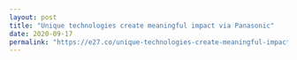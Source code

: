 ```yaml
---
layout: post
title: "Unique technologies create meaningful impact via Panasonic"
date: 2020-09-17
permalink: "https://e27.co/unique-technologies-create-meaningful-impact-via-panasonic-20200917/?utm_content=141429625&utm_medium=social&utm_source=linkedin&hss_channel=lcp-14411217"
---
```

